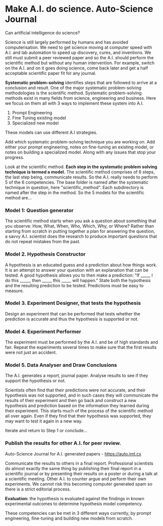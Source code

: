 # Make A.I. do science. Auto-Science Journal

Can artificial intelligence do science? 

Science is still largely performed by humans and has avoided computerisation. We need to get science moving at computer speed with A.I. and lab automation to speed up discovery, cures, and inventions. We still must submit a peer reviewed paper and so the A.I. should perform the scientific method but without any human intervention. For example, switch on the A.I. and on it goes doing science, come back later and get a half acceptable scientific paper fit for any journal.

**Systematic problem-solving** identifies steps that are followed to arrive at a conclusion and result. One of the major systematic problem-solving methodologies is the scientific method. Systematic problem-solving methods exist in many fields from science, engineering and business. Here we focus on them all with 3 ways to implement these system into A.I. 

1. Prompt Engineering
2. Fine Tuning existing model
3. Specialized new model

These models can use different A.I strategies. 

Add which systematic problem-solving technique you are working on.
Add either your prompt engineering, notes on fine-tuning an existing model, or notes on building a specialized model. Along with any issues that stop your progress.

Look at the scientific method. **Each step in the systematic problem solving technique is termed a model.** The scientific method comprises of 6 steps, the last step being, communicate results. So the A.I. really needs to perform 5 of the 6 competencies. The base folder is named after the systematic technique in question, here "scientific_method". Each subdirectory is named after the step in the method. So the 5 models for the scientific method are...

### Model 1: Question generator

The scientific method starts when you ask a question about something that you observe: How, What, When, Who, Which, Why, or Where? Rather than starting from scratch in putting together a plan for answering the question, a savvy A.I. scientist does the research to produce important questions that do not repeat mistakes from the past.

### Model 2. Hypothesis Constructor

A hypothesis is an educated guess and a prediction about how things work. It is an attempt to answer your question with an explanation that can be tested. A good hypothesis allows you to then make a prediction: "If _____ I do this _____, then _____ this _____ will happen." State both the hypothesis and the resulting prediction to be tested. Predictions must be easy to measure.

### Model 3. Experiment Designer, that tests the hypothesis

Design an experiment that can be performed that tests whether the prediction is accurate and thus the hypothesis is supported or not.

### Model 4. Experiment Performer

The experiment must be performed by the A.I. and be of high standards and fair. Repeat the experiments several times to make sure that the first results were not just an accident.

### Model 5. Data Analyser and Draw Conclusions

The A.I. generates a report, journal paper. Analyse results to see if they support the hypothesis or not.

Scientists often find that their predictions were not accurate, and their hypothesis was not supported, and in such cases they will communicate the results of their experiment and then go back and construct a new hypothesis and prediction based on the information they learned during their experiment. This starts much of the process of the scientific method all over again. Even if they find that their hypothesis was supported, they may want to test it again in a new way.

Iterate and return to Step 1 or conclude...

### Publish the results for other A.I. for peer review.

Auto-Science Journal for A.I. generated papers - https://auto.imt.cx

Communicate the results to others in a final report. Professional scientists do almost exactly the same thing by publishing their final report in a scientific journal or by presenting their results on a poster or during a talk at a scientific meeting. Other A.I. to counter argue and perform their own experiments. We cannot risk this becoming computer generated spam so there is a strict editorial process.

**Evaluation:** the hypothesis is evaluated against the findings in known experimental outcomes to determine hypothesis model competency. 

These competencies can be met in 3 different ways currently, by prompt engineering, fine-tuning and building new models from scratch.
